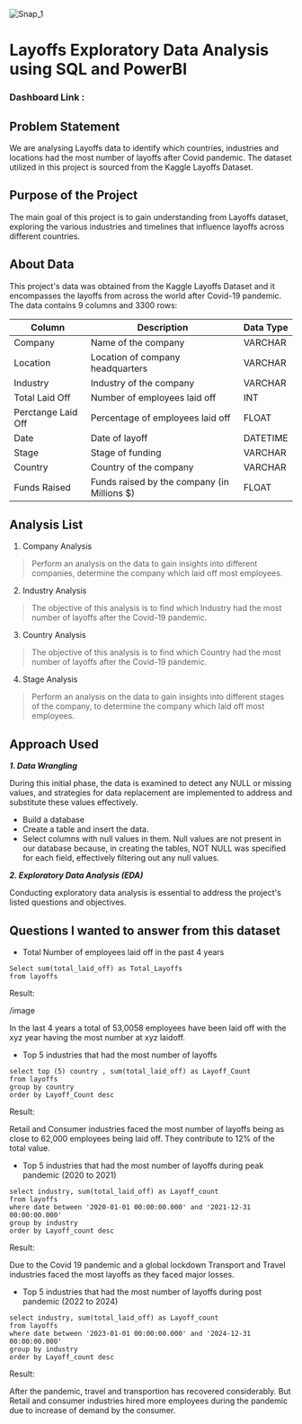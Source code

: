 ![Snap_1](https://th-i.thgim.com/public/incoming/jjcduw/article66211652.ece/alternates/LANDSCAPE_1200/iStock-1217160806.jpg)

# Layoffs Exploratory Data Analysis using SQL and PowerBI

### Dashboard Link : 

## Problem Statement

We are analysing Layoffs data to identify which countries, industries and locations had the most number of layoffs after Covid pandemic. The dataset utilized in this project is sourced from the Kaggle Layoffs Dataset.

## Purpose of the Project
The main goal of this project is to gain understanding from Layoffs dataset, exploring the various industries and timelines that influence layoffs across different countries.


## About Data
This project's data was obtained from the Kaggle Layoffs Dataset and it encompasses the layoffs from across the world after Covid-19 pandemic. The data contains 9 columns and 3300 rows:

| Column | Description | Data Type| 
| ------ |  ----------| ----------|
| Company| Name of the company | VARCHAR|
| Location|Location of company headquarters| VARCHAR|
|Industry|Industry of the company| VARCHAR|
|Total Laid Off|Number of employees laid off|INT|
|Perctange Laid Off|Percentage of employees laid off| FLOAT|
|Date|Date of layoff|DATETIME|
|Stage|Stage of funding| VARCHAR|
|Country|Country of the company | VARCHAR|
|Funds Raised| Funds raised by the company (in Millions $)| FLOAT|

## Analysis List

1.	Company Analysis

> Perform an analysis on the data to gain insights into different companies, determine the company which laid off most employees.

2.	Industry Analysis
   
> The objective of this analysis is to find which Industry had the most number of layoffs after the Covid-19 pandemic.

3.	Country Analysis

> The objective of this analysis is to find which Country had the most number of layoffs after the Covid-19 pandemic.


4. Stage Analysis

> Perform an analysis on the data to gain insights into different stages of the company, to determine the company which laid off most employees.

## Approach Used
***1.	Data Wrangling***

During this initial phase, the data is examined to detect any NULL or missing values, and strategies for data replacement are implemented to address and substitute these values effectively.
- Build a database
- Create a table and insert the data.
- Select columns with null values in them. Null values are not present in our database because, in creating the tables, NOT NULL was specified for each field, effectively filtering out any null values.

***2.  Exploratory Data Analysis (EDA)***

Conducting exploratory data analysis is essential to address the project's listed questions and objectives.

## Questions I wanted to answer from this dataset
- Total Number of employees laid off in the past 4 years
```mysql
Select sum(total_laid_off) as Total_Layoffs
from layoffs
```
Result:

/image

In the last 4 years a total of 53,0058 employees have been laid off with the xyz year having the most number at xyz laidoff.

- Top 5 industries that had the most number of layoffs

```mysql
select top (5) country , sum(total_laid_off) as Layoff_Count 
from layoffs
group by country
order by Layoff_Count desc
```
Result:

Retail and Consumer industries faced the most number of layoffs being as close to 62,000 employees being laid off. They contribute to 12% of the total value.

- Top 5 industries that had the most number of layoffs during peak pandemic (2020 to 2021)
```mysql
select industry, sum(total_laid_off) as Layoff_count
from layoffs
where date between '2020-01-01 00:00:00.000' and '2021-12-31 00:00:00.000'
group by industry
order by Layoff_count desc
```
Result: 

Due to the Covid 19 pandemic and a global lockdown Transport and Travel industries faced the most layoffs as they faced major losses. 

- Top 5 industries that had the most number of layoffs during post pandemic (2022 to 2024)

```mysql
select industry, sum(total_laid_off) as Layoff_count
from layoffs
where date between '2023-01-01 00:00:00.000' and '2024-12-31 00:00:00.000'
group by industry
order by Layoff_count desc
```
Result:

After the pandemic, travel and transportion has recovered considerably. But Retail and consumer industries hired more employees during the pandemic due to increase of demand by the consumer.



